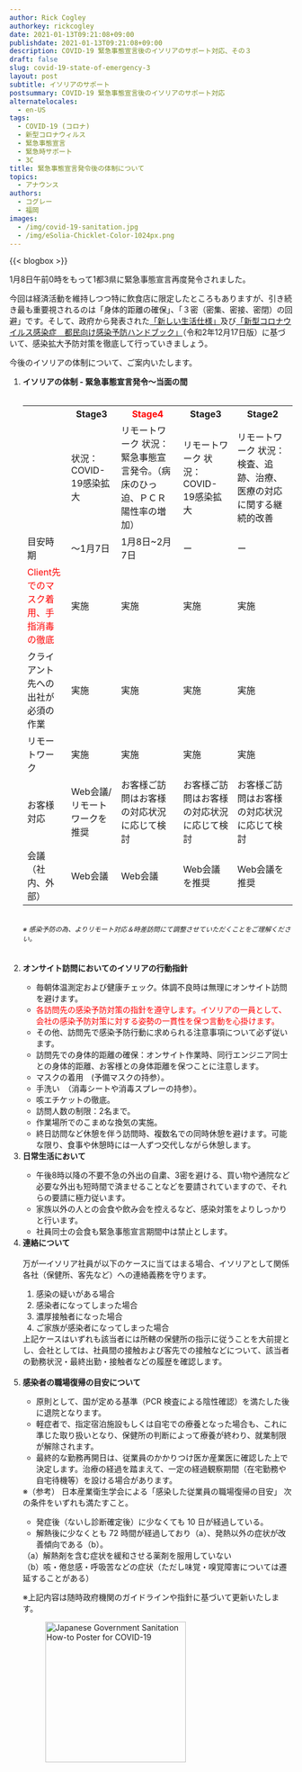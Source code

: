 ```yaml
---
author: Rick Cogley
authorkey: rickcogley
date: 2021-01-13T09:21:08+09:00
publishdate: 2021-01-13T09:21:08+09:00
description: COVID-19 緊急事態宣言後のイソリアのサポート対応、その３
draft: false
slug: covid-19-state-of-emergency-3
layout: post
subtitle: イソリアのサポート
postsummary: COVID-19 緊急事態宣言後のイソリアのサポート対応
alternatelocales:
  - en-US
tags:
  - COVID-19 (コロナ)
  - 新型コロナウィルス
  - 緊急事態宣言
  - 緊急時サポート
  - 3C
title: 緊急事態宣言発令後の体制について
topics:
  - アナウンス
authors:
  - コグレー
  - 福岡
images:
  - /img/covid-19-sanitation.jpg
  - /img/eSolia-Chicklet-Color-1024px.png
---
```


{{< blogbox >}}


1月8日午前0時をもって1都3県に緊急事態宣言再度発令されました。<br>

今回は経済活動を維持しつつ特に飲食店に限定したところもありますが、引き続き最も重要視されるのは「身体的距離の確保」、「３密（密集、密接、密閉）の回避」です。そして、政府から発表された<a href="https://corona.go.jp/prevention/pdf/atarashii_seikatsu.pdf" target="_blank">「新しい生活仕様」</a>及び<a href="https://www.fukushihoken.metro.tokyo.lg.jp/iryo/kansen/kannsenyobouhandbook.files/tominmukehandbook.pdf" target="_blank">「新型コロナウイルス感染症　都民向け感染予防ハンドブック」</a>（令和2年12月17日版）に基づいて、感染拡大予防対策を徹底して行っていきましょう。<br>

今後のイソリアの体制について、ご案内いたします。<br>

<ol>
<li><b>イソリアの体制 - 緊急事態宣言発令～当面の間</b></li><br>
  <small><table class="table is-bordered is-6 is-striped is-narrow">
    <tr>
      <th> </th>
      <th>Stage3</th>
      <th><font color="red">Stage4</font></th>
      <th>Stage3</th>
      <th>Stage2</th>
    </tr>
    <tr>
      <td> </td>
      <td>状況：COVID-19感染拡大</td>
      <td>リモートワーク	状況：緊急事態宣言発令。（病床のひっ迫、ＰＣＲ陽性率の増加）</td>
      <td>リモートワーク	状況：COVID-19感染拡大</td>
      <td>リモートワーク	状況：検査、追跡、治療、医療の対応に関する継続的改善</td>
    </tr>
    <tr>
      <td>目安時期</td>
      <td>～1月7日</td>
      <td>1月8日~2月7日</td>
      <td>ー</td>
      <td>ー</td>
    </tr>
    <tr>
      <td><font color="red">Client先でのマスク着用、手指消毒の徹底</font></td>
      <td>実施</td>
      <td>実施</td>
      <td>実施</td>
      <td>実施</td>
    </tr>
    <tr>
      <td>クライアント先への出社が必須の作業</td>
      <td>実施</td>
      <td>実施</td>
      <td>実施</td>
      <td>実施</td>
    </tr>
    <tr>
      <td>リモートワーク</td>
      <td>実施</td>
      <td>実施</td>
      <td>実施</td>
      <td>実施</td>
    </tr>
    <tr>
      <td>お客様対応</td>
      <td>Web会議/リモートワークを推奨</td>
      <td>お客様ご訪問はお客様の対応状況に応じて検討</td>
      <td>お客様ご訪問はお客様の対応状況に応じて検討</td>
      <td>お客様ご訪問はお客様の対応状況に応じて検討</td>
    </tr>
    <tr>
      <td>会議（社内、外部）</td>
      <td>Web会議</td>
      <td>Web会議</td>
      <td>Web会議を推奨</td>
      <td>Web会議を推奨</td>
    </tr>
  </table></small><br>
  <small><i>※ 感染予防の為、よりリモート対応＆時差訪問にて調整させていただくことをご理解ください。</i></small><br>
  <br><br>

<li><b>オンサイト訪問においてのイソリアの行動指針</b></li>
    <ul>
    <li>毎朝体温測定および健康チェック。体調不良時は無理にオンサイト訪問を避けます。</li>
    <li><font color="red">各訪問先の感染予防対策の指針を遵守します。イソリアの一員として、会社の感染予防対策に対する姿勢の一貫性を保つ言動を心掛けます。</font></li>
    <li>その他、訪問先で感染予防行動に求められる注意事項について必ず従います。</li>
    <li>訪問先での身体的距離の確保：オンサイト作業時、同行エンジニア同士との身体的距離、お客様との身体距離を保つことに注意します。</li>
    <li>マスクの着用　(予備マスクの持参）。</li>
    <li>手洗い　（消毒シートや消毒スプレーの持参）。</li>
    <li>咳エチケットの徹底。</li>
    <li>訪問人数の制限：2名まで。</li>
    <li>作業場所でのこまめな換気の実施。</li>
    <li>終日訪問など休憩を伴う訪問時、複数名での同時休憩を避けます。可能な限り、食事や休憩時には一人ずつ交代しながら休憩します。</li>
    </ul>
<li><b>日常生活において</b></li>
    <ul>
    <li>午後8時以降の不要不急の外出の自粛、3密を避ける、買い物や通院など必要な外出も短時間で済ませることなどを要請されていますので、それらの要請に極力従います。</li>
    <li>家族以外の人との会食や飲み会を控えるなど、感染対策をよりしっかりと行います。</li>
    <li>社員同士の会食も緊急事態宣言期間中は禁止とします。</li>
    </ul>

<li><b>連絡について</b></li><br>
  万が一イソリア社員が以下のケースに当てはまる場合、イソリアとして関係各社（保健所、客先など）への連絡義務を守ります。
    <ol>
    <li>感染の疑いがある場合</li>
    <li>感染者になってしまった場合</li>
    <li>濃厚接触者になった場合</li>
    <li>ご家族が感染者になってしまった場合</li>
    </ol>
  上記ケースはいずれも該当者には所轄の保健所の指示に従うことを大前提とし、会社としては、社員間の接触および客先での接触などについて、該当者の勤務状況・最終出勤・接触者などの履歴を確認します。<br><br>
  
<li><b>感染者の職場復帰の目安について</b></li>
  <ul>
  <li>原則として、国が定める基準（PCR 検査による陰性確認）を満たした後に退院となります。</li>
  <li>軽症者で、指定宿泊施設もしくは自宅での療養となった場合も、これに準じた取り扱いとなり、保健所の判断によって療養が終わり、就業制限が解除されます。</li>
  <li>最終的な勤務再開日は、従業員のかかりつけ医か産業医に確認した上で決定します。治療の経過を踏まえて、一定の経過観察期間（在宅勤務や自宅待機等）を設ける場合があります。</li>
  </ul>
  ※（参考） 日本産業衛生学会による「感染した従業員の職場復帰の目安」 
  次の条件をいずれも満たすこと。 
  <ul>
  <li>発症後（ないし診断確定後）に少なくても 10 日が経過している。 </li> 
  <li>解熱後に少なくとも 72 時間が経過しており（a）、発熱以外の症状が改善傾向である（b）。 </li>
  </ul>
  （a）解熱剤を含む症状を緩和させる薬剤を服用していない <br>
  （b）咳・倦怠感・呼吸苦などの症状（ただし味覚・嗅覚障害については遷延することがある）<br>


  ※上記内容は随時政府機関のガイドラインや指針に基づいて更新いたします。

<figure class="">
<img class="has-padding-m" width="250" data-caption="COVID-19 Sanitation" alt="Japanese Government Sanitation How-to Poster for COVID-19" src="/img/covid-19-sanitation.jpg" >
</figure>

<br><br><br>
